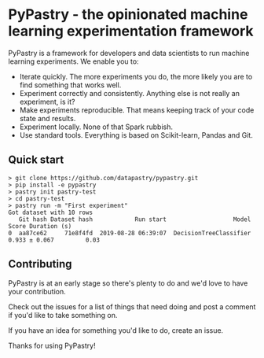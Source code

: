 PyPastry - the opinionated machine learning experimentation framework
=====================================================================

PyPastry is a framework for developers and data scientists to run
machine learning experiments. We enable you to:

 - Iterate quickly. The more experiments you do, the more likely you
   are to find something that works well.
 - Experiment correctly and consistently. Anything else is not really
   an experiment, is it?
 - Make experiments reproducible. That means keeping track of your
   code state and results.
 - Experiment locally. None of that Spark rubbish.
 - Use standard tools. Everything is based on Scikit-learn, Pandas and Git.

Quick start
-----------

    > git clone https://github.com/datapastry/pypastry.git
    > pip install -e pypastry
	> pastry init pastry-test
    > cd pastry-test
    > pastry run -m "First experiment"
    Got dataset with 10 rows
       Git hash Dataset hash            Run start                   Model          Score Duration (s)
    0  aa87ce62     71e8f4fd  2019-08-28 06:39:07  DecisionTreeClassifier  0.933 ± 0.067         0.03

Contributing
------------

PyPastry is at an early stage so there's plenty to do and we'd love to have your contribution.

Check out the issues for a list of things that need doing and post a comment if you'd like to take
something on.

If you have an idea for something you'd like to do, create an issue.

Thanks for using PyPastry!
